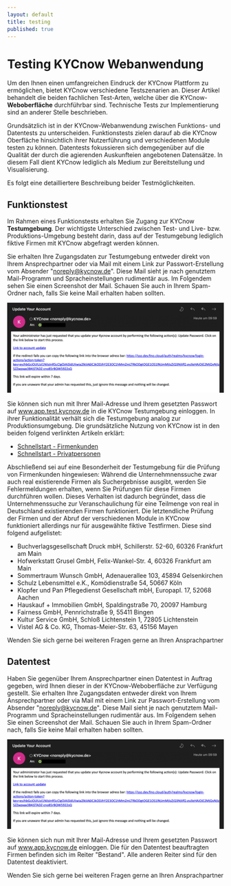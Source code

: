 ```yaml
---
layout: default
title: testing
published: true
---
```


# Testing KYCnow Webanwendung

Um den Ihnen einen umfangreichen Eindruck der KYCnow Plattform zu ermöglichen, bietet KYCnow verschiedene Testszenarien an. Dieser Artikel behandelt die beiden fachlichen Test-Arten, welche über die KYCnow-**Weboberfläche** durchführbar sind. Technische Tests zur Implementierung sind an anderer Stelle beschrieben.

Grundsätzlich ist in der KYCnow-Webanwendung zwischen Funktions- und Datentests zu unterscheiden. Funktionstests zielen darauf ab die KYCnow Oberfläche hinsichtlich ihrer Nutzerführung und verschiedenen Module testen zu können. Datentests fokussieren sich demgegenüber auf die Qualität der durch die agierenden Auskunfteien angebotenen Datensätze. In diesem Fall dient KYCnow lediglich als Medium zur Bereitstellung und Visualisierung.

Es folgt eine detailliertere Beschreibung beider Testmöglichkeiten.

## Funktionstest

Im Rahmen eines Funktionstests erhalten Sie Zugang zur KYCnow **Testumgebung**. Der wichtigste Unterschied zwischen Test- und Live- bzw. Produktions-Umgebung besteht darin, dass auf der Testumgebung lediglich fiktive Firmen mit KYCnow abgefragt werden können.

Sie erhalten Ihre Zugangsdaten zur Testumgebung entweder direkt von Ihrem Ansprechpartner oder via Mail mit einem Link zur Passwort-Erstellung vom Absender "noreply@kycnow.de". Diese Mail sieht je nach genutztem Mail-Programm und Spracheinstellungen rudimentär aus. Im Folgendem sehen Sie einen Screenshot der Mail. Schauen Sie auch in Ihrem Spam-Ordner nach, falls Sie keine Mail erhalten haben sollten.

![password](assets/testing/password_mail.png)

Sie können sich nun mit Ihrer Mail-Adresse und Ihrem gesetzten Passwort auf www.app.test.kycnow.de in die KYCnow Testumgebung einloggen. In ihrer Funktionalität verhält sich die Testumgebung analog zur Produktionsumgebung. Die grundsätzliche Nutzung von KYCnow ist in den beiden folgend verlinkten Artikeln erklärt:

- [Schnellstart - Firmenkunden](schnellstart)
- [Schnellstart - Privatpersonen](retail)

Abschließend sei auf eine Besonderheit der Testumgebung für die Prüfung von Firmenkunden hingewiesen: Während die Unternehmnenssuche zwar auch real existierende Firmen als Suchergebnisse ausgibt, werden Sie Fehlermeldungen erhalten, wenn Sie Prüfungen für diese Firmen durchführen wollen. Dieses Verhalten ist dadurch begründet, dass die Unternehmenssuche zur Veranschaulichung für eine Teilmenge von real in Deutschland existierenden Firmen funktioniert. Die letztendliche Prüfung der Firmen und der Abruf der verschiedenen Module in KYCnow funktioniert allerdings nur für ausgewählte fiktive Testfirmen. Diese sind folgend aufgelistet:

- Buchverlagsgesellschaft Druck mbH, Schillerstr. 52-60, 60326 Frankfurt am Main
- Hofwerkstatt Grusel GmbH, Felix-Wankel-Str. 4, 60326 Frankfurt am Main
- Sommertraum Wunsch GmbH, Adenauerallee 103, 45894 Gelsenkirchen
- Schulz Lebensmittel e.K., Komödienstraße 54, 50667 Köln
- Klopfer und Pan Pflegedienst Gesellschaft mbH, Europapl. 17, 52068 Aachen
- Hauskauf + Immobilien GmbH, Spaldingstraße 70, 20097 Hamburg
- Fairness GmbH, Pennrichstraße 9, 55411 Bingen
- Kultur Service GmbH, Schloß Lichtenstein 1, 72805 Lichtenstein
- Vistel AG & Co. KG, Thomas-Meier-Str. 63, 45156 Mayen

Wenden Sie sich gerne bei weiteren Fragen gerne an Ihren Ansprachpartner

## Datentest

Haben Sie gegenüber Ihrem Ansprechpartner einen Datentest in Auftrag gegeben, wird Ihnen dieser in der KYCnow-Weboberfläche zur Verfügung gestellt. Sie erhalten Ihre Zugangsdaten entweder direkt von Ihrem Ansprechpartner oder via Mail mit einem Link zur Passwort-Erstellung vom Absender "noreply@kycnow.de". Diese Mail sieht je nach genutztem Mail-Programm und Spracheinstellungen rudimentär aus. Im Folgendem sehen Sie einen Screenshot der Mail. Schauen Sie auch in Ihrem Spam-Ordner nach, falls Sie keine Mail erhalten haben sollten.

![password](assets/testing/password_mail.png)

Sie können sich nun mit Ihrer Mail-Adresse und Ihrem gesetzten Passwort auf www.app.kycnow.de einloggen. Die für den Datentest beauftragten Firmen befinden sich im Reiter "Bestand". Alle anderen Reiter sind für den Datentest deaktiviert. 

Wenden Sie sich gerne bei weiteren Fragen gerne an Ihren Ansprachpartner
